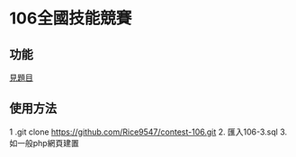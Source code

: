 # 106全國技能競賽

## 功能	
[見題目](http://www.wdasec.gov.tw/wdasecch/home.jsp?pageno=201610210022&acttype=view&dataserno=201703150017)

## 使用方法
1 .git clone https://github.com/Rice9547/contest-106.git
2. 匯入106-3.sql
3. 如一般php網頁建置